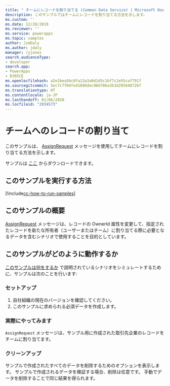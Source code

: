 ```yaml
---
title: " チームにレコードを割り当てる (Common Data Service) | Microsoft Docs"
description: このサンプルではチームにレコードを割り当てる方法を示します。
ms.custom: ''
ms.date: 12/20/2019
ms.reviewer: ''
ms.service: powerapps
ms.topic: samples
author: JimDaly
ms.author: jdaly
manager: ryjones
search.audienceType:
- developer
search.app:
- PowerApps
- D365CE
ms.openlocfilehash: a2e1bea56c0fa13a3a0d1d5c1bf7c2e55caf791f
ms.sourcegitcommit: 5ec7c7f04fe41896dec966706a3b3d295648726f
ms.translationtype: HT
ms.contentlocale: ja-JP
ms.lasthandoff: 01/06/2020
ms.locfileid: "2934573"
---
```

# <a name="assign-a-record-to-a-team"></a>チームへのレコードの割り当て

このサンプルは、 [AssignRequest](https://docs.microsoft.com/dotnet/api/microsoft.crm.sdk.messages.assignrequest?view=dynamics-general-ce-9) メッセージを使用してチームにレコードを割り当てる方法を示します。

サンプルは [ここ](https://github.com/microsoft/PowerApps-Samples/tree/master/cds/orgsvc/C%23/AssignRecordToTeam) からダウンロードできます。

## <a name="how-to-run-this-sample"></a>このサンプルを実行する方法

[!include[cc-how-to-run-samples](../../includes/cc-how-to-run-samples.md)]
## <a name="what-this-sample-does"></a>このサンプルの概要

[AssignRequest](https://docs.microsoft.com/dotnet/api/microsoft.crm.sdk.messages.assignrequest?view=dynamics-general-ce-9) メッセージは、レコードの OwnerId 属性を変更して、指定されたレコードを新たな所有者（ユーザーまたはチーム）に割り当てる際に必要となるデータを含むシナリオで使用することを目的としています。

## <a name="how-this-sample-works"></a>このサンプルがどのように動作するか

[このサンプルは何をするか](#what-this-sample-does) で説明されているシナリオをシミュレートするために、サンプルは次のことを行います:

### <a name="setup"></a>セットアップ

1. 自社組織の現在のバージョンを確認してください。 
1. このサンプルに求められる必須データを作成します。

### <a name="demonstrate"></a>実際にやってみます

`AssignRequest` メッセージは、サンプル用に作成された取引先企業のレコードをチームに割り当てます。 

### <a name="clean-up"></a>クリーンアップ

サンプルで作成されたすべてのデータを削除するためのオプションを表示します。 サンプルで作成されるデータを検証する場合、削除は任意です。 手動でデータを削除することで同じ結果を得られます。